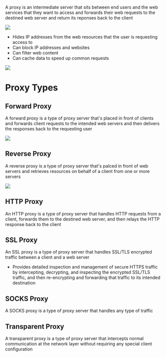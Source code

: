 A proxy is an intermediate server that sits between end users and the web services that they want to access and forwards their web requests to the destined web server and return its reponses back to the client

![](https://github.com/JonmarCorpuz/SecondBrain/blob/main/Assets/615635613cd4216f4d4f01d5_web-browsing-with-proxy.png)

* Hides IP addresses from the web resources that the user is requesting access to
* Can block IP addresses and websites
* Can filter web content
* Can cache data to speed up common requests

![](https://github.com/JonmarCorpuz/SecondBrain/blob/main/Assets/Whitespace.png)

# Proxy Types

## Forward Proxy

A forward proxy is a type of proxy server that's placed in front of clients and forwards client requests to the intended web servers and then delivers the responses back to the requesting user 

![](https://github.com/JonmarCorpuz/SecondBrain/blob/main/Assets/Fordward%20Proxy.png)

## Reverse Proxy

A reverse proxy is a type of proxy server that's palced in front of web servers and retrieves resources on behalf of a client from one or more servers

![](https://github.com/JonmarCorpuz/SecondBrain/blob/main/Assets/Reverse%20Proxy.png)

## HTTP Proxy

An HTTP proxy is a type of proxy server that handles HTTP requests from a client, forwards them to the destined web server, and then relays the HTTP response back to the client

## SSL Proxy

An SSL proxy is a type of proxy server that handles SSL/TLS encrypted traffic between a client and a web server

* Provides detailed inspection and management of secure HTTPS traffic by intercepting, decrypting, and inspecting the encrypted SSL/TLS traffic, and then re-encrypting and forwarding that traffic to its intended destination

## SOCKS Proxy

A SOCKS proxy is a type of proxy server that handles any type of traffic

## Transparent Proxy

A transparent proxy is a type of proxy server that intercepts normal communication at the network layer without requiring any special client configuration
